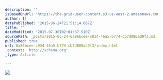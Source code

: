 ```yaml
---
description: ''
isBasedOnUrl: 'https://the-grid-user-content.s3-us-west-2.amazonaws.com/e98beba8-743c-4d03-91a1-4100722fe526.jpg'
author: []
datePublished: '2015-06-24T21:51:14.667Z'
title: ''
dateModified: '2015-07-30T02:01:37.510Z'
sourcePath: _posts/2015-06-24-6a86bcee-c034-46a5-b774-cb7d080ad9f3.md
published: true
url: 6a86bcee-c034-46a5-b774-cb7d080ad9f3/index.html
_context: 'http://schema.org'
_type: Article

---
```

![](https://the-grid-user-content.s3-us-west-2.amazonaws.com/e98beba8-743c-4d03-91a1-4100722fe526.jpg)